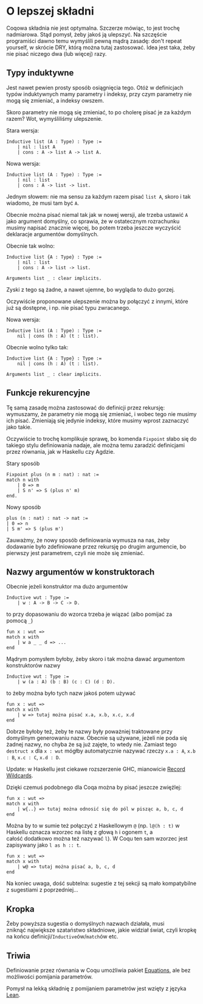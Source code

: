 # O lepszej składni

Coqowa składnia nie jest optymalna. Szczerze mówiąc, to jest trochę nadmiarowa. Stąd pomysł, żeby jakoś ją ulepszyć. Na szczęście programiści dawno temu wymyślili pewną mądrą zasadę: don't repeat yourself, w skrócie DRY, którą można tutaj zastosować. Idea jest taka, żeby nie pisać niczego dwa (lub więcej) razy.

## Typy induktywne

Jest nawet pewien prosty sposób osiągnięcia tego. Otóż w definicjach typów induktywnych mamy parametry i indeksy, przy czym parametry nie mogą się zmieniać, a indeksy owszem.

Skoro parametry nie mogą się zmieniać, to po cholerę pisać je za każdym razem? Wot, wymyśliliśmy ulepszenie.

Stara wersja:
```Coq
Inductive list (A : Type) : Type :=
    | nil : list A
    | cons : A -> list A -> list A.
```

Nowa wersja:
```Coq
Inductive list (A : Type) : Type :=
    | nil : list
    | cons : A -> list -> list.
```

Jednym słowem: nie ma sensu za każdym razem pisać `list A`, skoro i tak wiadomo, że musi tam być `A`.

Obecnie można pisać niemal tak jak w nowej wersji, ale trzeba ustawić `A` jako argument domyślny, co sprawia, że w ostatecznym rozrachunku musimy napisać znacznie więcej, bo potem trzeba jeszcze wyczyścić deklaracje argumentów domyślnych.

Obecnie tak wolno:
```Coq
Inductive list {A : Type} : Type :=
    | nil : list
    | cons : A -> list -> list.

Arguments list _ : clear implicits.
```

Zyski z tego są żadne, a nawet ujemne, bo wygląda to dużo gorzej.

Oczywiście proponowane ulepszenie można by połączyć z innymi, które już są dostępne, i np. nie pisać typu zwracanego.

Nowa wersja:
```Coq
Inductive list (A : Type) : Type :=
    nil | cons (h : A) (t : list).
```

Obecnie wolno tylko tak:
```Coq
Inductive list {A : Type} : Type :=
    nil | cons (h : A) (t : list).

Arguments list _ : clear implicits.
```

## Funkcje rekurencyjne

Tę samą zasadę można zastosować do definicji przez rekursję: wymuszamy, że parametry nie mogą się zmieniać, i wobec tego nie musimy ich pisać. Zmieniają się jedynie indeksy, które musimy wprost zaznaczyć jako takie.

Oczywiście to trochę komplikuje sprawę, bo komenda `Fixpoint` słabo się do takiego stylu definiowania nadaje, ale można temu zaradzić definicjami przez równania, jak w Haskellu czy Agdzie.

Stary sposób
```Coq
Fixpoint plus (n m : nat) : nat :=
match n with
    | 0 => m
    | S n' => S (plus n' m)
end.
```

Nowy sposób
```Coq
plus (n : nat) : nat -> nat :=
| 0 => n
| S m' => S (plus m')
```

Zauważmy, że nowy sposób definiowania wymusza na nas, żeby dodawanie było zdefiniowane przez rekursję po drugim argumencie, bo pierwszy jest parametrem, czyli nie może się zmieniać. 

## Nazwy argumentów w konstruktorach

Obecnie jeżeli konstruktor ma dużo argumentów

```Coq
Inductive wut : Type :=
    | w : A -> B -> C -> D.
```

to przy dopasowaniu do wzorca trzeba je wiązać (albo pomijać za pomocą `_`)

```Coq
fun x : wut =>
match x with
    | w a _ _ d => ...
end
```

Mądrym pomysłem byłoby, żeby skoro i tak można dawać argumentom konstruktorów nazwy

```Coq
Inductive wut : Type :=
    | w (a : A) (b : B) (c : C) (d : D).
```

to żeby można było tych nazw jakoś potem używać

```Coq
fun x : wut =>
match x with
    | w => tutaj można pisać x.a, x.b, x.c, x.d
end
```

Dobrze byłoby też, żeby te nazwy były poważniej traktowane przy domyślnym generowaniu nazw. Obecnie są używane, jeżeli nie poda się żadnej nazwy, no chyba że są już zajęte, to wtedy nie. Zamiast tego `destruct x` dla `x : wut` mógłby automatycznie nazywać rzeczy `x.a : A`, `x.b : B`, `x.c : C`, `x.d : D`.

Update: w Haskellu jest ciekawe rozszerzenie GHC, mianowicie [Record Wildcards](https://kodimensional.dev/recordwildcards).

Dzięki czemuś podobnego dla Coqa można by pisać jeszcze zwięźlej:

```Coq
fun x : wut =>
match x with
    | w{..} => tutaj można odnosić się do pól w pisząc a, b, c, d
end
```

Można by to w sumie też połączyć z Haskellowym `@` (np. `l@(h : t)` w Haskellu oznacza wzorzec na listę z głową `h` i ogonem `t`, a całość dodatkowo można też nazywać `l`). W Coqu ten sam wzorzec jest zapisywany jako `l as h :: t`.

```Coq
fun x : wut =>
match x with
    | w@ => tutaj można pisać a, b, c, d
end
```

Na koniec uwaga, dość subtelna: sugestie z tej sekcji są mało kompatybilne z sugestiami z poprzedniej...

## Kropka

Żeby powyższa sugestia o domyślnych nazwach działała, musi zniknąć największe szataństwo składniowe, jakie widział świat, czyli kropkę na końcu definicji/`Inductive`ów/`match`ów etc.

## Triwia

Definiowanie przez równania w Coqu umożliwia pakiet [Equations](https://github.com/mattam82/Coq-Equations), ale bez możliwości pomijania parametrów.

Pomysł na lekką składnię z pomijaniem parametrów jest wzięty z języka [Lean](https://leanprover.github.io/).